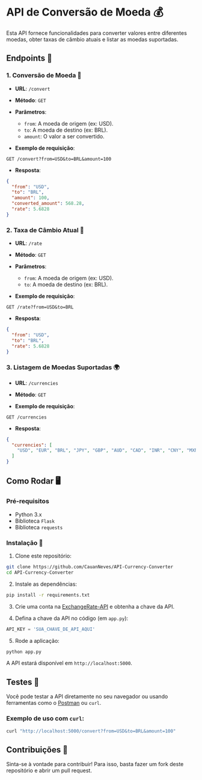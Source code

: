 
# API de Conversão de Moeda 💰

Esta API fornece funcionalidades para converter valores entre diferentes moedas, obter taxas de câmbio atuais e listar as moedas suportadas.

## Endpoints 🚀

### 1. **Conversão de Moeda** 🔄

- **URL**: `/convert`
- **Método**: `GET`
- **Parâmetros**:
  - `from`: A moeda de origem (ex: USD).
  - `to`: A moeda de destino (ex: BRL).
  - `amount`: O valor a ser convertido.
  
- **Exemplo de requisição**:

```http
GET /convert?from=USD&to=BRL&amount=100
```

- **Resposta**:

```json
{
  "from": "USD",
  "to": "BRL",
  "amount": 100,
  "converted_amount": 568.28,
  "rate": 5.6828
}
```

### 2. **Taxa de Câmbio Atual** 💱

- **URL**: `/rate`
- **Método**: `GET`
- **Parâmetros**:
  - `from`: A moeda de origem (ex: USD).
  - `to`: A moeda de destino (ex: BRL).

- **Exemplo de requisição**:

```http
GET /rate?from=USD&to=BRL
```

- **Resposta**:

```json
{
  "from": "USD",
  "to": "BRL",
  "rate": 5.6828
}
```

### 3. **Listagem de Moedas Suportadas** 🌍

- **URL**: `/currencies`
- **Método**: `GET`

- **Exemplo de requisição**:

```http
GET /currencies
```

- **Resposta**:

```json
{
  "currencies": [
    "USD", "EUR", "BRL", "JPY", "GBP", "AUD", "CAD", "INR", "CNY", "MXN", "SAR", ...
  ]
}
```

## Como Rodar 🖥️

### Pré-requisitos

- Python 3.x
- Biblioteca `Flask`
- Biblioteca `requests`

### Instalação 🔧

1. Clone este repositório:

```bash
git clone https://github.com/CauanNeves/API-Currency-Converter
cd API-Currency-Converter
```

2. Instale as dependências:

```bash
pip install -r requirements.txt
```

3. Crie uma conta na [ExchangeRate-API](https://www.exchangerate-api.com/) e obtenha a chave da API.

4. Defina a chave da API no código (em `app.py`):

```python
API_KEY = 'SUA_CHAVE_DE_API_AQUI'
```

5. Rode a aplicação:

```bash
python app.py
```

A API estará disponível em `http://localhost:5000`.

## Testes 🧪

Você pode testar a API diretamente no seu navegador ou usando ferramentas como o [Postman](https://www.postman.com/) ou `curl`.

### Exemplo de uso com `curl`:

```bash
curl "http://localhost:5000/convert?from=USD&to=BRL&amount=100"
```

## Contribuições 🤝

Sinta-se à vontade para contribuir! Para isso, basta fazer um fork deste repositório e abrir um pull request.
